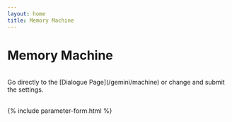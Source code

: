 ```yaml
---
layout: home
title: Memory Machine
---
```

# Memory Machine

<br>
Go directly to the [Dialogue Page](/gemini/machine) or change and submit the settings.
<br><br>

{% include parameter-form.html %}

